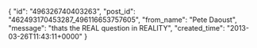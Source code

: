  {
   "id": "496326740403263",
   "post_id": "462493170453287_496116653757605",
   "from_name": "Pete Daoust",
   "message": "thats the REAL question in REALITY",
   "created_time": "2013-03-26T11:43:11+0000"
 }
